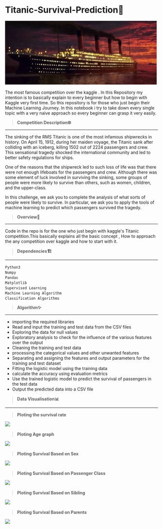 # Titanic-Survival-Prediction🚢

![](https://github.com/sajmaru/Titanic-Survival-Prediction/blob/master/screen_shots/Titanic.gif)


The most famous competition over the kaggle . In this Repository my intention is to basically explain to every beginner but how to begin with Kaggle very first time. So this repository is for those who just begin their Machine Learning Journey. In this notebook i try to take down every single topic with a very naive approach so every beginner can grasp it very easily.


> **Competition Description🌐**

----

The sinking of the RMS Titanic is one of the most infamous shipwrecks in history. On April 15, 1912, during her maiden voyage, the Titanic sank after colliding with an iceberg, killing 1502 out of 2224 passengers and crew. This sensational tragedy shocked the international community and led to better safety regulations for ships.

One of the reasons that the shipwreck led to such loss of life was that there were not enough lifeboats for the passengers and crew. Although there was some element of luck involved in surviving the sinking, some groups of people were more likely to survive than others, such as women, children, and the upper-class.

In this challenge, we ask you to complete the analysis of what sorts of people were likely to survive. In particular, we ask you to apply the tools of machine learning to predict which passengers survived the tragedy.

> **Overview👀**

----

Code in the repo is for the one who just begin with kaggle's Titanic competition.This basically explains all the basic concept , How to approach the any competition over kaggle and how to start with it.


> **Dependencies🏗️**

----

```Python3```<br>
```Numpy```<br>
```Pandas```<br>
```Matplotlib```<br>
```Supervised Learning```<br>
```Machine Learning Algorithm```<br>
```Classification Algorithms```<br>

> **Algorithm✨**

----

* importing the required libraries
* Read and input the training and test data from the CSV files
* Exploring the data for null values 
* Exploratory analysis to check for the influence of the various features over the output
* Cleaning the training and test data
* processing the categorical values and other unwanted features
* Separating and assigning the features and output parameters for the training and test dataset
* Fitting the logistic model using the training data
* calculate the accuracy using evaluation metrics
* Use the trained logistic model to predict the survival of passengers in the test data
* Output the predicted data into a CSV file


> **Data Visualisation📊**

----

> **Ploting the survival rate**

![](https://github.com/sajmaru/Titanic-Survival-Prediction/blob/master/screen_shots/Survival.png)

> **Ploting Age graph**

![](https://github.com/sajmaru/Titanic-Survival-Prediction/blob/master/screen_shots/Age.png)

> **Ploting Survival Based on Sex**

![](https://github.com/sajmaru/Titanic-Survival-Prediction/blob/master/screen_shots/Survival_gender.png)

> **Ploting Survival Based on Passenger Class**

![](https://github.com/sajmaru/Titanic-Survival-Prediction/blob/master/screen_shots/Survival_Pclass.png)

> **Ploting Survival Based on Sibling**

![](https://github.com/sajmaru/Titanic-Survival-Prediction/blob/master/screen_shots/Survival_sibling.png)


> **Ploting Survival Based on Parents**



![](https://github.com/sajmaru/Titanic-Survival-Prediction/blob/master/screen_shots/Survival_parch.png)

















